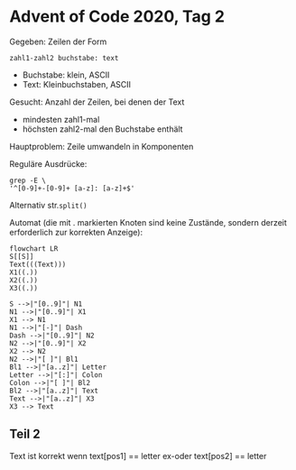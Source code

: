 # Advent of Code 2020, Tag 2

Gegeben: Zeilen der Form

~~~
zahl1-zahl2 buchstabe: text
~~~

- Buchstabe: klein, ASCII
- Text: Kleinbuchstaben, ASCII

Gesucht: Anzahl der Zeilen, bei denen der Text
- mindesten zahl1-mal
- höchsten zahl2-mal
den Buchstabe enthält

Hauptproblem: Zeile umwandeln in Komponenten

Reguläre Ausdrücke:
~~~
grep -E \
'^[0-9]+-[0-9]+ [a-z]: [a-z]+$'
~~~

Alternativ str.`split()`

Automat (die mit . markierten Knoten sind keine Zustände, sondern derzeit erforderlich zur korrekten Anzeige):

~~~mermaid
flowchart LR
S[[S]]
Text(((Text)))
X1((.))
X2((.))
X3((.))

S -->|"[0..9]"| N1
N1 -->|"[0..9]"| X1
X1 --> N1
N1 -->|"[-]"| Dash
Dash -->|"[0..9]"| N2
N2 -->|"[0..9]"| X2
X2 --> N2
N2 -->|"[ ]"| Bl1
Bl1 -->|"[a..z]"| Letter
Letter -->|"[:]"| Colon
Colon -->|"[ ]"| Bl2
Bl2 -->|"[a..z]"| Text
Text -->|"[a..z]"| X3
X3 --> Text
~~~


## Teil 2

Text ist korrekt wenn text[pos1] == letter ex-oder text[pos2] == letter
